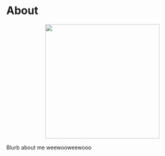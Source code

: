 <body>
		
<div class="container">
<div class="blurb">
<h1>About</h1>

<p><center><img src="/images/TEMP.png" height="300"> </center></p>

<p style="text-align:center;font-size:110%">

Blurb about me weewooweewooo

</p>
